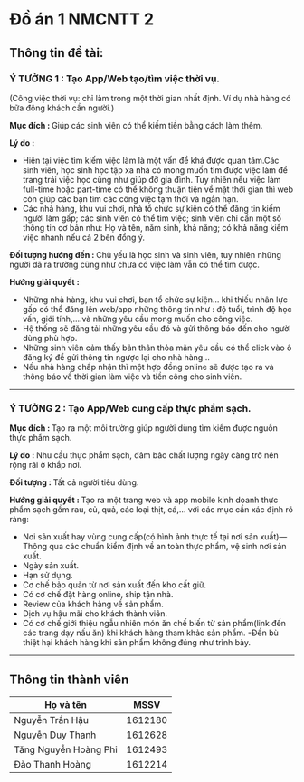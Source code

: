 # Đồ án 1 NMCNTT 2

## Thông tin đề tài:

### <B> Ý TƯỞNG 1  : Tạo App/Web tạo/tìm việc thời vụ. </B> 
(Công việc thời vụ: chỉ làm trong một thời gian nhất định. Ví dụ nhà hàng có bữa đông khách cần người.)

<B> Mục đích : </B> Giúp các sinh viên có thể kiếm tiền bằng cách làm thêm.

<B> Lý do : </B>
- Hiện tại việc tìm kiếm việc làm là một vấn đề khá được quan tâm.Các sinh viên, học sinh học tập xa nhà có mong muốn tìm được việc làm để trang trải việc học cũng như giúp đỡ gia đình. Tuy nhiên nếu việc làm full-time hoặc part-time có thể không thuận tiện về mặt thời gian thì web còn giúp các bạn tìm các công việc tạm thời và ngắn hạn. 
- Các nhà hàng, khu vui chơi, nhà tổ chức sự kiện có thể đăng tin kiếm người làm gấp; các sinh viên có thể tìm việc; sinh viên chỉ cần một số thông tin cơ bản như: Họ và tên, năm sinh, khả năng; có khả năng kiếm việc nhanh nếu cả 2 bên đồng ý.

<B> Đối tượng hướng đến : </B> Chủ yếu là học sinh và sinh viên, tuy nhiên những người đã ra trường cũng như chưa có việc làm vẫn có thể tìm được. <BR>

<B> Hướng giải quyết : </B>
- Những nhà hàng, khu vui chơi, ban tổ chức sự kiện... khi thiếu nhân lực gấp có thể đăng lên web/app những thông tin như : độ tuổi, trình độ học vấn, giới tính,....và những yêu cầu mong muốn cho công việc. 
- Hệ thống sẽ đăng tải những yêu cầu đó và gửi thông báo đến cho người dùng phù hợp. 
- Những sinh viên cảm thấy bản thân thỏa mãn yêu cầu có thể click vào ô đăng ký để gửi thông tin ngược lại cho nhà hàng...
- Nếu nhà hàng chấp nhận thì một hợp đồng online sẽ được tạo ra và thông báo về thời gian làm việc và tiền công cho sinh viên.

---

### <B> Ý TƯỞNG 2 : Tạo App/Web cung cấp thực phẩm sạch. </B>

<B> Mục đích : </B> Tạo ra một môi trường giúp người dùng tìm kiếm được nguồn thực phẩm sạch.

<B> Lý do : </B> Nhu cầu thực phẩm sạch, đảm bảo chất lượng ngày càng trở nên rộng rãi ở khắp nơi. 

<B> Đối tượng : </B> Tất cả người tiêu dùng.

<B> Hướng giải quyết : </B> Tạo ra một trang web và app mobile kinh doanh thực phẩm sạch gồm rau, củ, quả, các loại thịt, cá,...
với các mục cần xác định rõ ràng:
- Nơi sản xuất hay vùng cung cấp(có hình ảnh thực tế tại nơi sản xuất)— Thông qua các chuẩn kiểm định về an toàn thực phẩm, vệ sinh nơi sản xuất.
- Ngày sản xuất.
- Hạn sử dụng.
- Cơ chế bảo quản từ nơi sản xuất đến kho cất giữ.
- Có cơ chế đặt hàng online, ship tận nhà. 
- Review của khách hàng về sản phẩm.
- Dịch vụ hậu mãi cho khách thành viên.
- Có cơ chế giới thiệu ngẫu nhiên món ăn chế biến từ sản phẩm(link đến các trang dạy nấu ăn) khi khách hàng tham khảo sản phẩm.
-Đền bù thiệt hại khách hàng khi sản phẩm không đúng như trình bày.

---

## Thông tin thành viên

Họ và tên | MSSV
------------ | -------------
Nguyễn Trần Hậu | 1612180
Nguyễn Duy Thanh | 1612628
Tăng Nguyễn Hoàng Phi | 1612493
Đào Thanh Hoàng | 1612214
